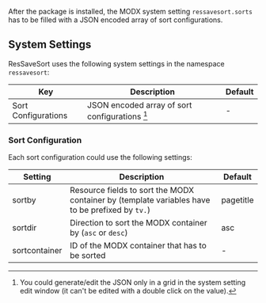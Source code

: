 After the package is installed, the MODX system setting `ressavesort.sorts` has
to be filled with a JSON encoded array of sort configurations.

## System Settings

ResSaveSort uses the following system settings in the namespace `ressavesort`:

Key | Description | Default
----|-------------|--------
Sort Configurations | JSON encoded array of sort configurations [^1] | -

### Sort Configuration

Each sort configuration could use the following settings:

Setting | Description | Default
--------|-------------| -------
sortby | Resource fields to sort the MODX container by (template variables have to be prefixed by `tv.`) | pagetitle
sortdir | Direction to sort the MODX container by (`asc` or `desc`) | asc
sortcontainer | ID of the MODX container that has to be sorted | -

[^1]: You could generate/edit the JSON only in a grid in the system setting edit window (it can't be edited with a double click on the value).
